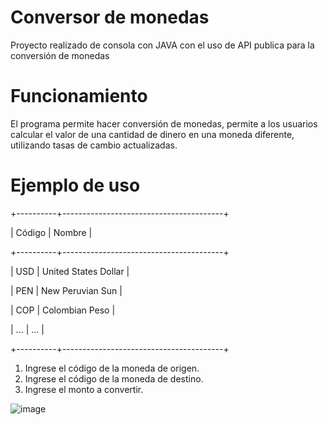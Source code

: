 # Conversor de monedas
Proyecto realizado de consola con JAVA con el uso de API publica para la conversión de monedas 
# Funcionamiento
El programa permite hacer conversión de monedas, permite a los usuarios calcular el valor de una cantidad de dinero en una moneda diferente, utilizando tasas de cambio actualizadas.

# Ejemplo de uso

+----------+----------------------------------------+

| Código   | Nombre                                 |

+----------+----------------------------------------+

| USD      | United States Dollar                   |

| PEN      | New Peruvian Sun                       |

| COP      | Colombian Peso                         |

| ...      | ...                                    |

+----------+----------------------------------------+
1. Ingrese el código de la moneda de origen.
2. Ingrese el código de la moneda de destino.
3. Ingrese el monto a convertir.

![image](https://github.com/user-attachments/assets/4c00ffa3-1236-48e7-bbf5-c6fed6f84881)
